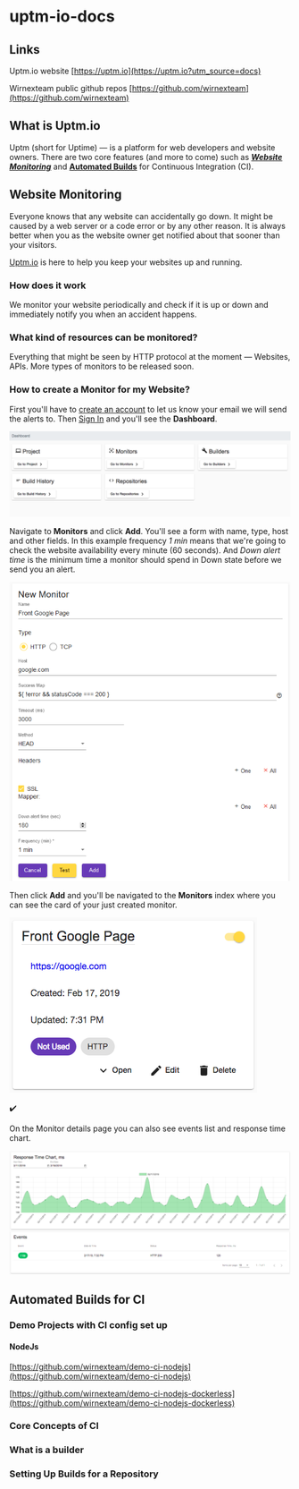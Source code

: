 # uptm-io-docs

## Links

Uptm.io website [https://uptm.io](https://uptm.io?utm_source=docs)

Wirnexteam public github repos [https://github.com/wirnexteam](https://github.com/wirnexteam)

## What is Uptm.io

Uptm (short for Uptime) &mdash; is a platform for web developers and website owners. There are two core features (and more to come) such as [***Website Monitoring***](#website-monitoring) and [**Automated Builds**](#continuous-integration) for Continuous Integration (CI).

## Website Monitoring

Everyone knows that any website can accidentally go down.
It might be caused by a web server or a code error or by any other reason.
It is always better when you as the website owner get notified about that sooner than your visitors.

[Uptm.io](https://uptm.io?utm_source=docs) is here to help you keep your websites up and running.

### How does it work
We monitor your website periodically and check if it is up or down and immediately notify you when an accident happens.

### What kind of resources can be monitored?
Everything that might be seen by HTTP protocol at the moment &mdash; Websites, APIs. More types of monitors to be released soon.

### How to create a Monitor for my Website?

First you'll have to [create an account](https://login.uptm.io/signup?utm_source=docs) to let us know your email we will send the alerts to.
Then [Sign In](https://login.uptm.io/signin?utm_source=docs) and you'll see the **Dashboard**.

![Dashboard](/img/dashboard.png)


Navigate to **Monitors** and click **Add**.
You'll see a form with name, type, host and other fields.
In this example frequency _1 min_ means that we're going to check the website availability every minute (60 seconds). And _Down alert time_ is the minimum time a monitor should spend in Down state before we send you an alert.

![Create a Monitor](/img/monitoring/create-http-monitor.png)


Then click **Add** and you'll be navigated to the **Monitors** index where you can see the card of your just created monitor.

![Monitor](/img/monitor-card.png)

:heavy_check_mark:

On the Monitor details page you can also see events list and response time chart.

![Monitor Details](/img/monitor-details.png)

 
## Automated Builds for CI

### Demo Projects with CI config set up

#### NodeJs 
[https://github.com/wirnexteam/demo-ci-nodejs](https://github.com/wirnexteam/demo-ci-nodejs)
 
[https://github.com/wirnexteam/demo-ci-nodejs-dockerless](https://github.com/wirnexteam/demo-ci-nodejs-dockerless)

### Core Concepts of CI

### What is a builder

### Setting Up Builds for a Repository



